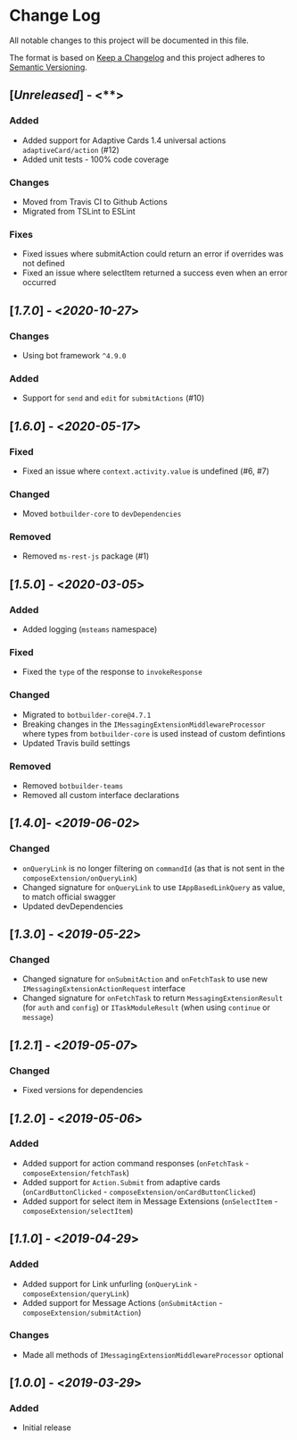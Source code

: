 # Change Log

All notable changes to this project will be documented in this file.

The format is based on [Keep a Changelog](http://keepachangelog.com/)
and this project adheres to [Semantic Versioning](http://semver.org/).

## [*Unreleased*] - <**>

### Added

* Added support for Adaptive Cards 1.4 universal actions `adaptiveCard/action` (#12)
* Added unit tests - 100% code coverage

### Changes

* Moved from Travis CI to Github Actions
* Migrated from TSLint to ESLint

### Fixes

* Fixed issues where submitAction could return an error if overrides was not defined
* Fixed an issue where selectItem returned a success even when an error occurred

## [*1.7.0*] - <*2020-10-27*>

### Changes

* Using bot framework `^4.9.0`

### Added

* Support for `send` and `edit` for `submitActions` (#10)

## [*1.6.0*] - <*2020-05-17*>

### Fixed

* Fixed an issue where `context.activity.value` is undefined (#6, #7)

### Changed

* Moved `botbuilder-core` to `devDependencies`

### Removed

* Removed `ms-rest-js` package (#1)

## [*1.5.0*] - <*2020-03-05*>

### Added

* Added logging (`msteams` namespace)

### Fixed

* Fixed the `type` of the response to `invokeResponse`

### Changed

* Migrated to `botbuilder-core@4.7.1`
* Breaking changes in the `IMessagingExtensionMiddlewareProcessor` where
types from `botbuilder-core` is used instead of custom defintions
* Updated Travis build settings

### Removed

* Removed `botbuilder-teams`
* Removed all custom interface declarations

## [*1.4.0*]- <*2019-06-02*>

### Changed

* `onQueryLink` is no longer filtering on `commandId` (as that is not sent in the `composeExtension/onQueryLink`)
* Changed signature for `onQueryLink` to use `IAppBasedLinkQuery` as value, to match official swagger
* Updated devDependencies

## [*1.3.0*] - <*2019-05-22*>

### Changed

* Changed signature for `onSubmitAction` and `onFetchTask` to use new `IMessagingExtensionActionRequest` interface
* Changed signature for `onFetchTask` to return `MessagingExtensionResult` (for `auth` and `config`) or `ITaskModuleResult` (when using `continue` or `message`)

## [*1.2.1*] - <*2019-05-07*>

### Changed
* Fixed versions for dependencies

## [*1.2.0*] - <*2019-05-06*>

### Added
* Added support for action command responses (`onFetchTask` - `composeExtension/fetchTask`)
* Added support for `Action.Submit` from adaptive cards (`onCardButtonClicked` - `composeExtension/onCardButtonClicked`)
* Added support for select item in Message Extensions (`onSelectItem` - `composeExtension/selectItem`)

## [*1.1.0*] - <*2019-04-29*>

### Added
* Added support for Link unfurling (`onQueryLink` - `composeExtension/queryLink`)
* Added support for Message Actions (`onSubmitAction` - `composeExtension/submitAction`)

### Changes
* Made all methods of `IMessagingExtensionMiddlewareProcessor` optional

## [*1.0.0*] - <*2019-03-29*>

### Added
* Initial release
